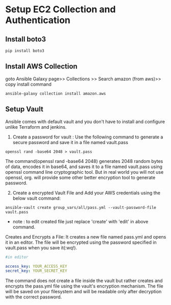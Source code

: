 # Setup EC2 Collection and Authentication

## Install boto3

```
pip install boto3
```

## Install AWS Collection
goto Ansible Galaxy page>> Collections >> Search amazon (from aws)>> copy install command 
```
ansible-galaxy collection install amazon.aws
```

## Setup Vault 

Ansible comes with default vault and you don't have to install and configure unlike Terraform and jenkins.

1. Create a password for vault : Use the following command to generate a secure password and save it in a file named vault.pass

```
openssl rand -base64 2048 > vault.pass
```

The command(openssl rand -base64 2048) generates 2048 random bytes of data, encodes it in base64, and saves it to a file named vault.pass using openssl command line cryptographic tool.
But in real world you will not use openssl, org. will provide some other better encryption tool to generate password.

2. Create a encrypted Vault File and Add your AWS credentials using the below vault command:

```
ansible-vault create group_vars/all/pass.yml --vault-password-file vault.pass
```
- note : to edit created file just replace 'create' with 'edit' in above command.<br/>

Creates and Encrypts a File: It creates a new file named pass.yml and opens it in an editor. The file will be encrypted using the password specified in vault.pass when you save it(:wq!). <br/>
```yaml
#in editor

access_key: YOUR_ACCESS_KEY
secret_key: YOUR_SECRET_KEY
```
The command does not create a file inside the vault but rather creates and encrypts the pass.yml file using the vault's encryption mechanism. The file will be saved on your filesystem and will be readable only after decryption with the correct password.<br/>




